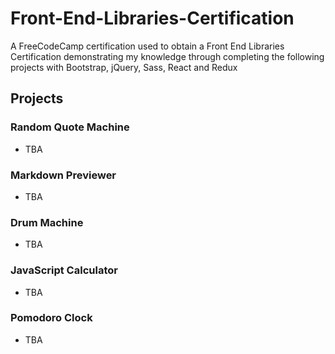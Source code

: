 # Front-End-Libraries-Certification
A FreeCodeCamp certification used to obtain a Front End Libraries Certification demonstrating my knowledge through completing the following projects with Bootstrap, jQuery, Sass, React and Redux

## Projects
### Random Quote Machine
* TBA
### Markdown Previewer
* TBA
### Drum Machine
* TBA
### JavaScript Calculator
* TBA
### Pomodoro Clock
* TBA
